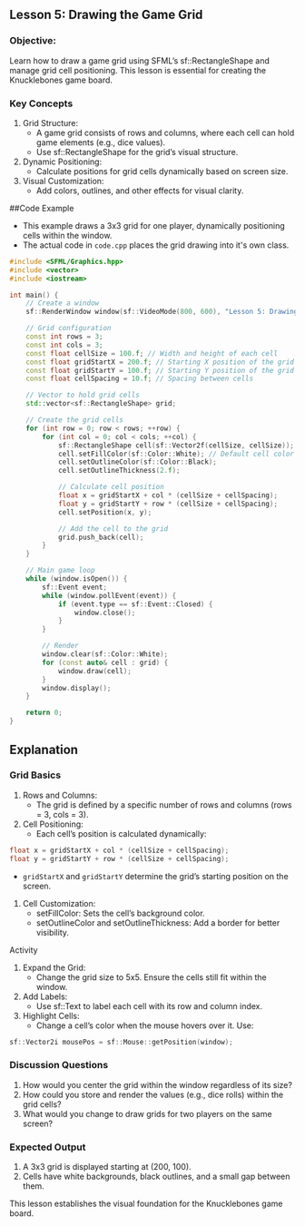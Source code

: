 ## Lesson 5: Drawing the Game Grid

### Objective:

Learn how to draw a game grid using SFML’s sf::RectangleShape and manage grid cell positioning. This lesson is essential for creating the Knucklebones game board.

### Key Concepts

1. Grid Structure:
   - A game grid consists of rows and columns, where each cell can hold game elements (e.g., dice values).
   - Use sf::RectangleShape for the grid’s visual structure.
2. Dynamic Positioning:
   - Calculate positions for grid cells dynamically based on screen size.
3. Visual Customization:
   - Add colors, outlines, and other effects for visual clarity.

##Code Example

- This example draws a 3x3 grid for one player, dynamically positioning cells within the window.
- The actual code in `code.cpp` places the grid drawing into it's own class.

```cpp
#include <SFML/Graphics.hpp>
#include <vector>
#include <iostream>

int main() {
    // Create a window
    sf::RenderWindow window(sf::VideoMode(800, 600), "Lesson 5: Drawing the Game Grid");

    // Grid configuration
    const int rows = 3;
    const int cols = 3;
    const float cellSize = 100.f; // Width and height of each cell
    const float gridStartX = 200.f; // Starting X position of the grid
    const float gridStartY = 100.f; // Starting Y position of the grid
    const float cellSpacing = 10.f; // Spacing between cells

    // Vector to hold grid cells
    std::vector<sf::RectangleShape> grid;

    // Create the grid cells
    for (int row = 0; row < rows; ++row) {
        for (int col = 0; col < cols; ++col) {
            sf::RectangleShape cell(sf::Vector2f(cellSize, cellSize));
            cell.setFillColor(sf::Color::White); // Default cell color
            cell.setOutlineColor(sf::Color::Black);
            cell.setOutlineThickness(2.f);

            // Calculate cell position
            float x = gridStartX + col * (cellSize + cellSpacing);
            float y = gridStartY + row * (cellSize + cellSpacing);
            cell.setPosition(x, y);

            // Add the cell to the grid
            grid.push_back(cell);
        }
    }

    // Main game loop
    while (window.isOpen()) {
        sf::Event event;
        while (window.pollEvent(event)) {
            if (event.type == sf::Event::Closed) {
                window.close();
            }
        }

        // Render
        window.clear(sf::Color::White);
        for (const auto& cell : grid) {
            window.draw(cell);
        }
        window.display();
    }

    return 0;
}
```

## Explanation

### Grid Basics

1. Rows and Columns:
   - The grid is defined by a specific number of rows and columns (rows = 3, cols = 3).
2. Cell Positioning:
   - Each cell’s position is calculated dynamically:

```cpp
float x = gridStartX + col * (cellSize + cellSpacing);
float y = gridStartY + row * (cellSize + cellSpacing);
```

- `gridStartX` and `gridStartY` determine the grid’s starting position on the screen.

1. Cell Customization:
   - setFillColor: Sets the cell’s background color.
   - setOutlineColor and setOutlineThickness: Add a border for better visibility.

Activity

1. Expand the Grid:
   - Change the grid size to 5x5. Ensure the cells still fit within the window.
2. Add Labels:
   - Use sf::Text to label each cell with its row and column index.
3. Highlight Cells:
   - Change a cell’s color when the mouse hovers over it. Use:

```cpp
sf::Vector2i mousePos = sf::Mouse::getPosition(window);
```

### Discussion Questions

1. How would you center the grid within the window regardless of its size?
2. How could you store and render the values (e.g., dice rolls) within the grid cells?
3. What would you change to draw grids for two players on the same screen?

### Expected Output

1. A 3x3 grid is displayed starting at (200, 100).
2. Cells have white backgrounds, black outlines, and a small gap between them.

This lesson establishes the visual foundation for the Knucklebones game board.
